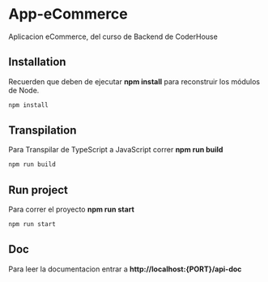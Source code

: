 # App-eCommerce

Aplicacion eCommerce, del curso de Backend de CoderHouse

## Installation

Recuerden que deben de ejecutar **npm install** para reconstruir los módulos de Node.

```bash
npm install
```

## Transpilation

Para Transpilar de TypeScript a JavaScript correr **npm run build**

```bash
npm run build
```

## Run project

Para correr el proyecto **npm run start**

```bash
npm run start
```

## Doc

Para leer la documentacion entrar a **http://localhost:{PORT}/api-doc**
